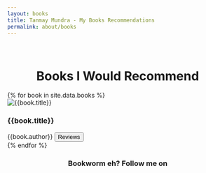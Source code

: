 ```yaml
---
layout: books
title: Tanmay Mundra - My Books Recommendations
permalink: about/books
---
```

<head>
	<link rel="stylesheet" type="text/css" href="/css/book_style.css" />
	<link rel="stylesheet" type="text/css" href="/css/books_component.css" />
		<!-- Modernizr is used for flexbox fallback -->
	<script src="/js/modernizr.custom.js"></script>
</head>
<div class="view">
	<div class="my__suggestion"><center><h1><br>Books I Would Recommend</h1></center><div>
		<section class="grid">
		{% for book in site.data.books %}
			<div class="product">
				<div class="product__info">
					<img class="product__image" src="{{book.Image}}" alt="{{book.title}}" />
					<h3 class="product__title">{{book.title}}</h3>
					<span class="product__author highlight">{{book.author}}</span>
					<button class="action action--button" onclick="window.open('{{book.reviews}}')"><i class="fa fa-comments"></i><span class="action__text">Reviews</span></button>
				</div>
			</div>
		{% endfor %}				
		</section>
		<center>
			<h3>Bookworm eh? Follow me on <a href="https://www.goodreads.com/<username>"><!--img src="goodreads_logo.png" /--></a></h3>
		</center>
	</div>
</div>

